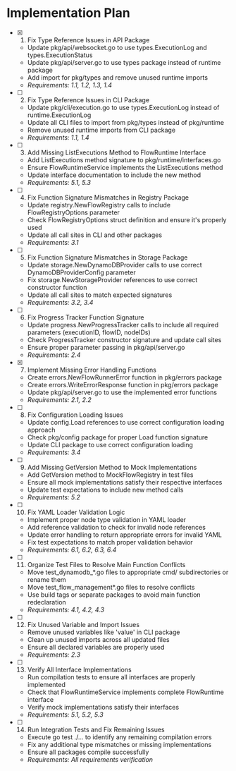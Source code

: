 # Implementation Plan

- [x] 1. Fix Type Reference Issues in API Package
  - Update pkg/api/websocket.go to use types.ExecutionLog and types.ExecutionStatus
  - Update pkg/api/server.go to use types package instead of runtime package
  - Add import for pkg/types and remove unused runtime imports
  - _Requirements: 1.1, 1.2, 1.3, 1.4_

- [ ] 2. Fix Type Reference Issues in CLI Package
  - Update pkg/cli/execution.go to use types.ExecutionLog instead of runtime.ExecutionLog
  - Update all CLI files to import from pkg/types instead of pkg/runtime
  - Remove unused runtime imports from CLI package
  - _Requirements: 1.1, 1.4_

- [ ] 3. Add Missing ListExecutions Method to FlowRuntime Interface
  - Add ListExecutions method signature to pkg/runtime/interfaces.go
  - Ensure FlowRuntimeService implements the ListExecutions method
  - Update interface documentation to include the new method
  - _Requirements: 5.1, 5.3_

- [ ] 4. Fix Function Signature Mismatches in Registry Package
  - Update registry.NewFlowRegistry calls to include FlowRegistryOptions parameter
  - Check FlowRegistryOptions struct definition and ensure it's properly used
  - Update all call sites in CLI and other packages
  - _Requirements: 3.1_

- [ ] 5. Fix Function Signature Mismatches in Storage Package
  - Update storage.NewDynamoDBProvider calls to use correct DynamoDBProviderConfig parameter
  - Fix storage.NewStorageProvider references to use correct constructor function
  - Update all call sites to match expected signatures
  - _Requirements: 3.2, 3.4_

- [ ] 6. Fix Progress Tracker Function Signature
  - Update progress.NewProgressTracker calls to include all required parameters (executionID, flowID, nodeIDs)
  - Check ProgressTracker constructor signature and update call sites
  - Ensure proper parameter passing in pkg/api/server.go
  - _Requirements: 2.4_

- [x] 7. Implement Missing Error Handling Functions
  - Create errors.NewFlowRunnerError function in pkg/errors package
  - Create errors.WriteErrorResponse function in pkg/errors package
  - Update pkg/api/server.go to use the implemented error functions
  - _Requirements: 2.1, 2.2_

- [ ] 8. Fix Configuration Loading Issues
  - Update config.Load references to use correct configuration loading approach
  - Check pkg/config package for proper Load function signature
  - Update CLI package to use correct configuration loading
  - _Requirements: 3.4_

- [ ] 9. Add Missing GetVersion Method to Mock Implementations
  - Add GetVersion method to MockFlowRegistry in test files
  - Ensure all mock implementations satisfy their respective interfaces
  - Update test expectations to include new method calls
  - _Requirements: 5.2_

- [ ] 10. Fix YAML Loader Validation Logic
  - Implement proper node type validation in YAML loader
  - Add reference validation to check for invalid node references
  - Update error handling to return appropriate errors for invalid YAML
  - Fix test expectations to match proper validation behavior
  - _Requirements: 6.1, 6.2, 6.3, 6.4_

- [ ] 11. Organize Test Files to Resolve Main Function Conflicts
  - Move test_dynamodb_*.go files to appropriate cmd/ subdirectories or rename them
  - Move test_flow_management*.go files to resolve conflicts
  - Use build tags or separate packages to avoid main function redeclaration
  - _Requirements: 4.1, 4.2, 4.3_

- [ ] 12. Fix Unused Variable and Import Issues
  - Remove unused variables like 'value' in CLI package
  - Clean up unused imports across all updated files
  - Ensure all declared variables are properly used
  - _Requirements: 2.3_

- [ ] 13. Verify All Interface Implementations
  - Run compilation tests to ensure all interfaces are properly implemented
  - Check that FlowRuntimeService implements complete FlowRuntime interface
  - Verify mock implementations satisfy their interfaces
  - _Requirements: 5.1, 5.2, 5.3_

- [ ] 14. Run Integration Tests and Fix Remaining Issues
  - Execute go test ./... to identify any remaining compilation errors
  - Fix any additional type mismatches or missing implementations
  - Ensure all packages compile successfully
  - _Requirements: All requirements verification_